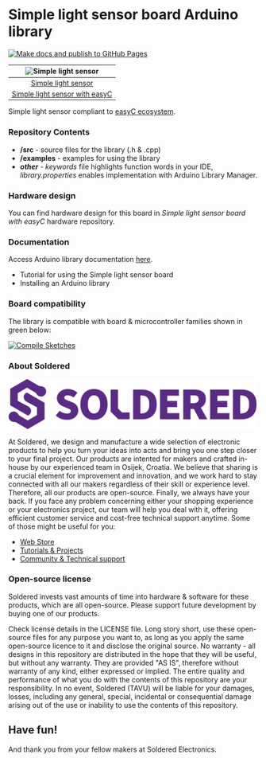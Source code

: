 # Simple light sensor board Arduino library

[![Make docs and publish to GitHub Pages](https://github.com/SolderedElectronics/Soldered-Simple-Light-Sensor-Arduino-Library/actions/workflows/make_docs.yml/badge.svg?branch=dev)](https://github.com/SolderedElectronics/Soldered-Simple-Light-Sensor-Arduino-Library/actions/workflows/make_docs.yml)

| ![Simple light sensor](https://upload.wikimedia.org/wikipedia/commons/8/8f/Example_image.svg)    |
| :---------------------------------------------------------------------------------------------:  |
| [Simple light sensor](https://www.solde.red/333046)                                              |
| [Simple light sensor with easyC](https://www.solde.red/333041)                                   |

Simple light sensor compliant to [easyC ecosystem](https://www.soldered.com/en/easyC). 

### Repository Contents
- **/src** - source files for the library (.h & .cpp)
- **/examples** - examples for using the library
- ***other*** - *keywords* file highlights function words in your IDE, *library.properties* enables implementation with Arduino Library Manager.

### Hardware design
You can find hardware design for this board in *Simple light sensor board with easyC* hardware repository.

### Documentation

Access Arduino library documentation [here](https://solderedelectronics.github.io/Soldered-Simple-Light-Sensor-Arduino-Library/).

- Tutorial for using the Simple light sensor board
- Installing an Arduino library

### Board compatibility

The library is compatible with board & microcontroller families shown in green below: 

[![Compile Sketches](http://github-actions.40ants.com/SolderedElectronics/Soldered-Simple-Light-Sensor-Arduino-Library/matrix.svg?branch=dev&only=Compile%20Sketches)](https://github.com/SolderedElectronics/Soldered-Simple-Light-Sensor-Arduino-Library/actions/workflows/compile_test.yml)


### About Soldered
<img src="https://raw.githubusercontent.com/SolderedElectronics/Soldered-Generic-Arduino-Library/dev/extras/Soldered-logo-color.png" alt="soldered-logo" width="500"/>

At Soldered, we design and manufacture a wide selection of electronic products to help you turn your ideas into acts and bring you one step closer to your final project. Our products are intented for makers and crafted in-house by our experienced team in Osijek, Croatia. We believe that sharing is a crucial element for improvement and innovation, and we work hard to stay connected with all our makers regardless of their skill or experience level. Therefore, all our products are open-source. Finally, we always have your back. If you face any problem concerning either your shopping experience or your electronics project, our team will help you deal with it, offering efficient customer service and cost-free technical support anytime. Some of those might be useful for you:

- [Web Store](https://www.soldered.com/shop)
- [Tutorials & Projects](https://soldered.com/learn)
- [Community & Technical support](https://soldered.com/community)


### Open-source license
Soldered invests vast amounts of time into hardware & software for these products, which are all open-source. Please support future development by buying one of our products. 

Check license details in the LICENSE file. Long story short, use these open-source files for any purpose you want to, as long as you apply the same open-source licence to it and disclose the original source. No warranty - all designs in this repository are distributed in the hope that they will be useful, but without any warranty. They are provided "AS IS", therefore without warranty of any kind, either expressed or implied. The entire quality and performance of what you do with the contents of this repository are your responsibility. In no event, Soldered (TAVU) will be liable for your damages, losses, including any general, special, incidental or consequential damage arising out of the use or inability to use the contents of this repository. 

## Have fun! 
And thank you from your fellow makers at Soldered Electronics.